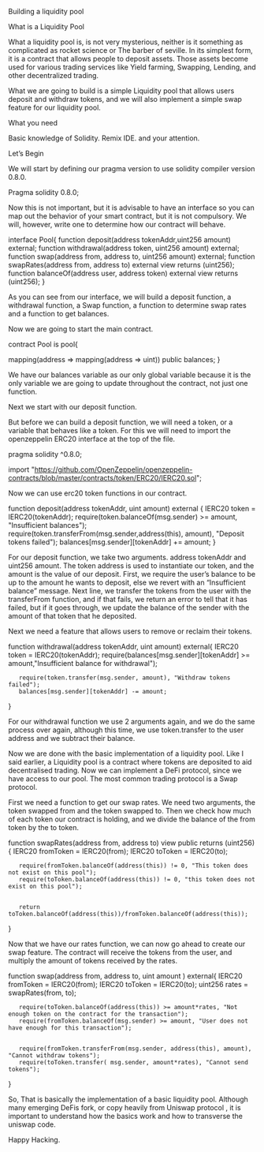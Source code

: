 Building a liquidity pool

What is a Liquidity Pool

What a liquidity pool is, is not very mysterious, neither is it something as complicated as rocket science or The barber of seville. In its simplest form, it is a contract that allows people to deposit assets. Those assets become used for various trading services like Yield farming, Swapping, Lending, and other decentralized trading.

What we are going to build is a simple Liquidity pool that allows users deposit and withdraw tokens, and we will also implement a simple swap feature for our liquidity pool.

What you need

Basic knowledge of Solidity. 
Remix IDE.
and your attention.

Let’s Begin

We will start by defining our pragma version to use solidity compiler version 0.8.0.

Pragma solidity 0.8.0;

Now this is not important, but it is advisable to have an interface so you can map out the behavior of your smart contract, but it is not compulsory. We will, however, write one to determine how our contract will behave.



interface Pool{
   function deposit(address tokenAddr,uint256 amount) external;
   function withdrawal(address token, uint256 amount) external;
   function swap(address from, address to, uint256 amount) external;
   function swapRates(address from, address to) external view returns (uint256);
   function balanceOf(address user, address token) external view returns (uint256);
}



As you can see from our interface, we will build a deposit function, a withdrawal function, a Swap function, a function to determine swap rates and a function to get balances.

Now we are going to start the main contract.



contract Pool is pool{


   mapping(address => mapping(address => uint)) public balances;
}

We have our balances variable as our only global variable because it is the only variable we are going to update throughout the contract, not just one function.

Next we start with our deposit function.

But before we can build a deposit function, we will need a token, or a variable that behaves like a token. For this we will need to import the openzeppelin ERC20 interface at the top of the file.

pragma solidity ^0.8.0;




import "https://github.com/OpenZeppelin/openzeppelin-contracts/blob/master/contracts/token/ERC20/IERC20.sol";

Now we can use erc20 token functions in our contract.



function deposit(address tokenAddr, uint amount) external {
       IERC20 token = IERC20(tokenAddr);
       require(token.balanceOf(msg.sender) >= amount, "Insufficient balances");
       require(token.transferFrom(msg.sender,address(this), amount), "Deposit tokens failed");
       balances[msg.sender][tokenAddr] += amount;
   }



For our deposit function, we take two arguments. address tokenAddr and uint256 amount. The token address is used to instantiate our token, and the amount is the value of our deposit. First, we require the user’s balance to be up to the amount he wants to deposit, else we revert with an “Insufficient balance” message. Next line, we transfer the tokens from the user with the transferFrom function, and if that fails, we return an error to tell that it has failed, but if it goes through, we update the balance of the sender with the amount of that token that he deposited.

Next we need a feature that allows users to remove or reclaim their tokens.



function withdrawal(address tokenAddr, uint amount) external{
       IERC20 token = IERC20(tokenAddr);
        require(balances[msg.sender][tokenAddr] >= amount,"Insufficient balance for withdrawal");
      
       require(token.transfer(msg.sender, amount), "Withdraw tokens failed");
       balances[msg.sender][tokenAddr] -= amount;
   }



For our withdrawal function we use 2 arguments again, and we do the same process over again, although this time, we use token.transfer to the user address and we subtract their balance.

Now we are done with the basic implementation of a liquidity pool. Like I said earlier, a Liquidity pool is a contract where tokens are deposited to aid decentralised trading. Now we can implement a DeFi protocol, since we have access to our pool. The most common trading protocol is a Swap protocol.

First we need a function to get our swap rates. We need two arguments, the token swapped from and the token swapped to. Then we check how much of each token our contract is holding, and we divide the balance of the from token by the to token.



function swapRates(address from, address to) view public returns (uint256){
       IERC20 fromToken = IERC20(from);
       IERC20 toToken = IERC20(to);


       require(fromToken.balanceOf(address(this)) != 0, "This token does not exist on this pool");
       require(toToken.balanceOf(address(this)) != 0, "this token does not exist on this pool");


       return toToken.balanceOf(address(this))/fromToken.balanceOf(address(this));
   }




Now that we have our rates function, we can now go ahead to create our swap feature. The contract will receive the tokens from the user, and multiply the amount of tokens received by the rates. 



function swap(address from, address to, uint amount ) external{
       IERC20 fromToken = IERC20(from);
       IERC20 toToken = IERC20(to);
       uint256 rates = swapRates(from, to);


       require(toToken.balanceOf(address(this)) >= amount*rates, "Not enough token on the contract for the transaction");
       require(fromToken.balanceOf(msg.sender) >= amount, "User does not have enough for this transaction");


       require(fromToken.transferFrom(msg.sender, address(this), amount), "Cannot withdraw tokens");
       require(toToken.transfer( msg.sender, amount*rates), "Cannot send tokens");
   }



So, That is basically the implementation of a basic liquidity pool. Although many emerging DeFis fork, or copy heavily from Uniswap protocol , it is important to understand how the basics work and how to transverse the uniswap code.

Happy Hacking.
